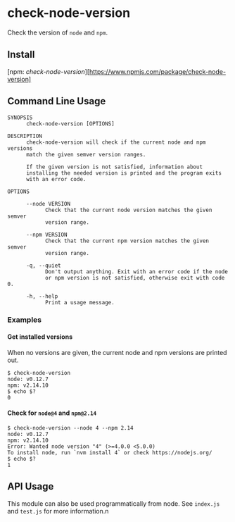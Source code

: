 # check-node-version

Check the version of `node` and `npm`.

## Install

[npm: *check-node-version*][https://www.npmjs.com/package/check-node-version]

## Command Line Usage

```
SYNOPSIS
      check-node-version [OPTIONS]

DESCRIPTION
      check-node-version will check if the current node and npm versions
      match the given semver version ranges.

      If the given version is not satisfied, information about
      installing the needed version is printed and the program exits
      with an error code.

OPTIONS

      --node VERSION
            Check that the current node version matches the given semver
            version range.

      --npm VERSION
            Check that the current npm version matches the given semver
            version range.

      -q, --quiet
            Don't output anything. Exit with an error code if the node
            or npm version is not satisfied, otherwise exit with code 0.

      -h, --help
            Print a usage message.
```

### Examples

#### Get installed versions

When no versions are given, the current node and npm versions are
printed out.

```
$ check-node-version
node: v0.12.7
npm: v2.14.10
$ echo $?
0
```

#### Check for `node@4` and `npm@2.14`

```
$ check-node-version --node 4 --npm 2.14
node: v0.12.7
npm: v2.14.10
Error: Wanted node version "4" (>=4.0.0 <5.0.0)
To install node, run `nvm install 4` or check https://nodejs.org/
$ echo $?
1
```

## API Usage

This module can also be used programmatically from node. See `index.js`
and `test.js` for more information.n
